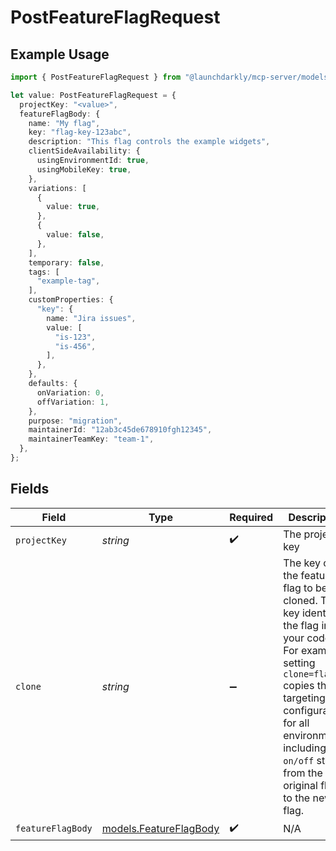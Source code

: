 # PostFeatureFlagRequest

## Example Usage

```typescript
import { PostFeatureFlagRequest } from "@launchdarkly/mcp-server/models/operations";

let value: PostFeatureFlagRequest = {
  projectKey: "<value>",
  featureFlagBody: {
    name: "My flag",
    key: "flag-key-123abc",
    description: "This flag controls the example widgets",
    clientSideAvailability: {
      usingEnvironmentId: true,
      usingMobileKey: true,
    },
    variations: [
      {
        value: true,
      },
      {
        value: false,
      },
    ],
    temporary: false,
    tags: [
      "example-tag",
    ],
    customProperties: {
      "key": {
        name: "Jira issues",
        value: [
          "is-123",
          "is-456",
        ],
      },
    },
    defaults: {
      onVariation: 0,
      offVariation: 1,
    },
    purpose: "migration",
    maintainerId: "12ab3c45de678910fgh12345",
    maintainerTeamKey: "team-1",
  },
};
```

## Fields

| Field                                                                                                                                                                                                                                                    | Type                                                                                                                                                                                                                                                     | Required                                                                                                                                                                                                                                                 | Description                                                                                                                                                                                                                                              |
| -------------------------------------------------------------------------------------------------------------------------------------------------------------------------------------------------------------------------------------------------------- | -------------------------------------------------------------------------------------------------------------------------------------------------------------------------------------------------------------------------------------------------------- | -------------------------------------------------------------------------------------------------------------------------------------------------------------------------------------------------------------------------------------------------------- | -------------------------------------------------------------------------------------------------------------------------------------------------------------------------------------------------------------------------------------------------------- |
| `projectKey`                                                                                                                                                                                                                                             | *string*                                                                                                                                                                                                                                                 | :heavy_check_mark:                                                                                                                                                                                                                                       | The project key                                                                                                                                                                                                                                          |
| `clone`                                                                                                                                                                                                                                                  | *string*                                                                                                                                                                                                                                                 | :heavy_minus_sign:                                                                                                                                                                                                                                       | The key of the feature flag to be cloned. The key identifies the flag in your code. For example, setting `clone=flagKey` copies the full targeting configuration for all environments, including `on/off` state, from the original flag to the new flag. |
| `featureFlagBody`                                                                                                                                                                                                                                        | [models.FeatureFlagBody](../../models/featureflagbody.md)                                                                                                                                                                                                | :heavy_check_mark:                                                                                                                                                                                                                                       | N/A                                                                                                                                                                                                                                                      |